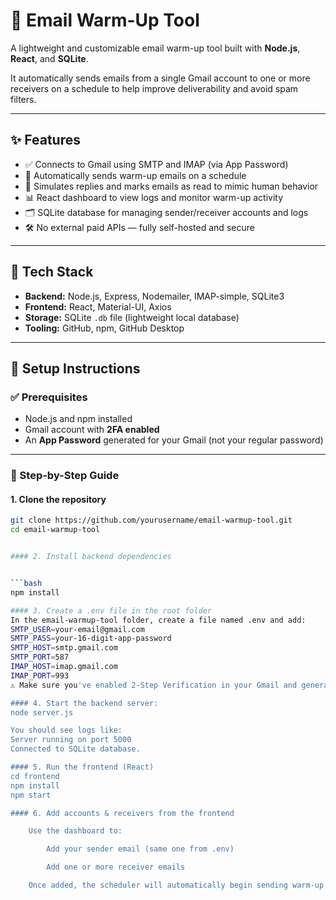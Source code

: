 # 💌 Email Warm-Up Tool

A lightweight and customizable email warm-up tool built with **Node.js**, **React**, and **SQLite**.

It automatically sends emails from a single Gmail account to one or more receivers on a schedule to help improve deliverability and avoid spam filters.

---

## ✨ Features

- ✅ Connects to Gmail using SMTP and IMAP (via App Password)
- 🔁 Automatically sends warm-up emails on a schedule
- 💬 Simulates replies and marks emails as read to mimic human behavior
- 📊 React dashboard to view logs and monitor warm-up activity
- 🗂 SQLite database for managing sender/receiver accounts and logs
- 🛠 No external paid APIs — fully self-hosted and secure

---

## 🚀 Tech Stack

- **Backend:** Node.js, Express, Nodemailer, IMAP-simple, SQLite3  
- **Frontend:** React, Material-UI, Axios  
- **Storage:** SQLite `.db` file (lightweight local database)  
- **Tooling:** GitHub, npm, GitHub Desktop

---

## 🧰 Setup Instructions

### ✅ Prerequisites

- Node.js and npm installed
- Gmail account with **2FA enabled**
- An **App Password** generated for your Gmail (not your regular password)

---

### 🔧 Step-by-Step Guide

#### 1. Clone the repository

```bash
git clone https://github.com/yourusername/email-warmup-tool.git
cd email-warmup-tool


#### 2. Install backend dependencies


```bash
npm install

#### 3. Create a .env file in the root folder
In the email-warmup-tool folder, create a file named .env and add:
SMTP_USER=your-email@gmail.com
SMTP_PASS=your-16-digit-app-password
SMTP_HOST=smtp.gmail.com
SMTP_PORT=587
IMAP_HOST=imap.gmail.com
IMAP_PORT=993
⚠️ Make sure you've enabled 2-Step Verification in your Gmail and generated an App Password from Google App Passwords.

#### 4. Start the backend server:
node server.js

You should see logs like:
Server running on port 5000
Connected to SQLite database.

#### 5. Run the frontend (React)
cd frontend
npm install
npm start

#### 6. Add accounts & receivers from the frontend

    Use the dashboard to:

        Add your sender email (same one from .env)

        Add one or more receiver emails

    Once added, the scheduler will automatically begin sending warm-up emails and simulating replies.

